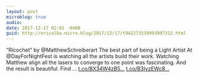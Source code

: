 ```yaml
---
layout: post
microblog: true
audio: 
date: 2017-12-17 02:01 -0400
guid: http://ericalba.micro.blog/2017/12/17/t942273539993997312.html
---
```

“Ricochet” by @MatthewSchreiberart 
The best part of being a Light Artist At @DayForNightFest is watching all the artists build their work. Watching Matthew align all the lasers to converge to one point was fascinating. And the result is beautiful. Find … [t.co/BX34W4zB5...](https://t.co/BX34W4zB5K) [t.co/B3IyzEWc8...](https://t.co/B3IyzEWc81)
